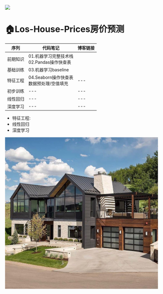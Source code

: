 <a href="https://www.jianshu.com/u/4dc749fdfbb7"><img src="https://img.shields.io/badge/%E7%AE%80%E4%B9%A6-@geekAppke-b561fe.svg?style=flat&colorA=ed6f59"></a>


# 🏠Los-House-Prices房价预测

序列|代码笔记|博客链接
---|---|---
前期知识|01.机器学习完整技术栈<br>02.Pandas操作快查表|
基础训练|03.机器学习baseline|
特征工程|04.Seaborn操作快查表<br>数据预处理/空值填充|---
初步训练|---|---
线性回归|---|---
深度学习|---|---





- 特征工程:
- 线性回归
- 深度学习






![](images/los-house.jpg)
